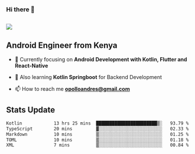 ### Hi there 👋
<h2 align="left"><img src="https://readme-typing-svg.herokuapp.com?color='blue'&lines=I'm+Andrew+Opollo😊;Welcome+to+my+Github😜"> </h2>

## Android Engineer from Kenya


- 🌱 Currently focusing on **Android Development with Kotlin, Flutter and React-Native**

- 🔭 Also learning **Kotlin Springboot** for Backend Development

- 📫 How to reach me **opolloandres@gmail.com**


## Stats Update
<!--START_SECTION:waka-->

```txt
Kotlin            13 hrs 25 mins  ███████████████████████▒░   93.79 %
TypeScript        20 mins         ▓░░░░░░░░░░░░░░░░░░░░░░░░   02.33 %
Markdown          10 mins         ▒░░░░░░░░░░░░░░░░░░░░░░░░   01.25 %
TOML              10 mins         ▒░░░░░░░░░░░░░░░░░░░░░░░░   01.18 %
XML               7 mins          ▒░░░░░░░░░░░░░░░░░░░░░░░░   00.84 %
```

<!--END_SECTION:waka-->


